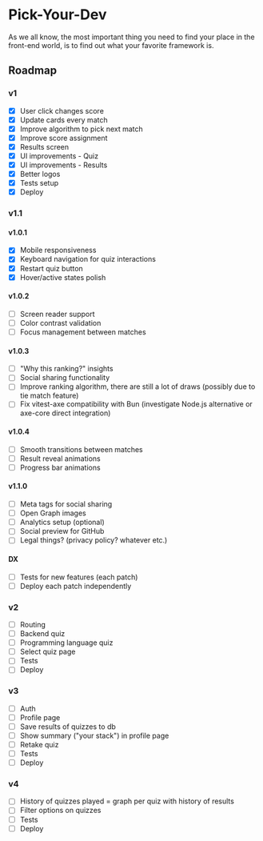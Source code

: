 # Pick-Your-Dev

As we all know, the most important thing you need to find your place in the front-end world, is to find out what your favorite framework is.

## Roadmap

### v1

- [x] User click changes score
- [x] Update cards every match
- [x] Improve algorithm to pick next match
- [x] Improve score assignment
- [x] Results screen
- [x] UI improvements - Quiz
- [x] UI improvements - Results
- [x] Better logos
- [x] Tests setup
- [x] Deploy

### v1.1

#### v1.0.1

- [x] Mobile responsiveness
- [x] Keyboard navigation for quiz interactions
- [x] Restart quiz button
- [x] Hover/active states polish

#### v1.0.2

- [ ] Screen reader support
- [ ] Color contrast validation
- [ ] Focus management between matches

#### v1.0.3

- [ ] "Why this ranking?" insights
- [ ] Social sharing functionality
- [ ] Improve ranking algorithm, there are still a lot of draws (possibly due to tie match feature)
- [ ] Fix vitest-axe compatibility with Bun (investigate Node.js alternative or axe-core direct integration)

#### v1.0.4

- [ ] Smooth transitions between matches
- [ ] Result reveal animations
- [ ] Progress bar animations

#### v1.1.0

- [ ] Meta tags for social sharing
- [ ] Open Graph images
- [ ] Analytics setup (optional)
- [ ] Social preview for GitHub
- [ ] Legal things? (privacy policy? whatever etc.)

#### DX

- [ ] Tests for new features (each patch)
- [ ] Deploy each patch independently

### v2

- [ ] Routing
- [ ] Backend quiz
- [ ] Programming language quiz
- [ ] Select quiz page
- [ ] Tests
- [ ] Deploy

### v3

- [ ] Auth
- [ ] Profile page
- [ ] Save results of quizzes to db
- [ ] Show summary ("your stack") in profile page
- [ ] Retake quiz
- [ ] Tests
- [ ] Deploy

### v4

- [ ] History of quizzes played = graph per quiz with history of results
- [ ] Filter options on quizzes
- [ ] Tests
- [ ] Deploy
